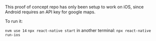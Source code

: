 This proof of concept repo has only been setup to work on iOS, since Android requires an API key for google maps.

To run it:

`nvm use 14`
`npx react-native start`
in another terminal: `npx react-native run-ios`